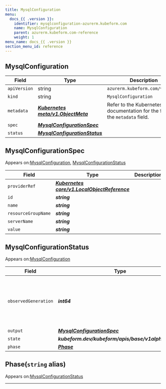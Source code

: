 ```yaml
---
title: MysqlConfiguration
menu:
  docs_{{ .version }}:
    identifier: mysqlconfiguration-azurerm.kubeform.com
    name: MysqlConfiguration
    parent: azurerm.kubeform.com-reference
    weight: 1
menu_name: docs_{{ .version }}
section_menu_id: reference
---
```


## MysqlConfiguration
| Field | Type | Description |
| ------ | ----- | ----------- |
| `apiVersion` | string | `azurerm.kubeform.com/v1alpha1` |
|    `kind` | string | `MysqlConfiguration` |
| `metadata` | ***[Kubernetes meta/v1.ObjectMeta](https://v1-18.docs.kubernetes.io/docs/reference/generated/kubernetes-api/v1.18/#objectmeta-v1-meta)***|Refer to the Kubernetes API documentation for the fields of the `metadata` field.|
| `spec` | ***[MysqlConfigurationSpec](#mysqlconfigurationspec)***||
| `status` | ***[MysqlConfigurationStatus](#mysqlconfigurationstatus)***||
## MysqlConfigurationSpec

Appears on:[MysqlConfiguration](#mysqlconfiguration), [MysqlConfigurationStatus](#mysqlconfigurationstatus)

| Field | Type | Description |
| ------ | ----- | ----------- |
| `providerRef` | ***[Kubernetes core/v1.LocalObjectReference](https://v1-18.docs.kubernetes.io/docs/reference/generated/kubernetes-api/v1.18/#localobjectreference-v1-core)***||
| `id` | ***string***||
| `name` | ***string***||
| `resourceGroupName` | ***string***||
| `serverName` | ***string***||
| `value` | ***string***||
## MysqlConfigurationStatus

Appears on:[MysqlConfiguration](#mysqlconfiguration)

| Field | Type | Description |
| ------ | ----- | ----------- |
| `observedGeneration` | ***int64***| ***(Optional)*** Resource generation, which is updated on mutation by the API Server.|
| `output` | ***[MysqlConfigurationSpec](#mysqlconfigurationspec)***| ***(Optional)*** |
| `state` | ***kubeform.dev/kubeform/apis/base/v1alpha1.State***| ***(Optional)*** |
| `phase` | ***[Phase](#phase)***| ***(Optional)*** |
## Phase(`string` alias)

Appears on:[MysqlConfigurationStatus](#mysqlconfigurationstatus)

---
